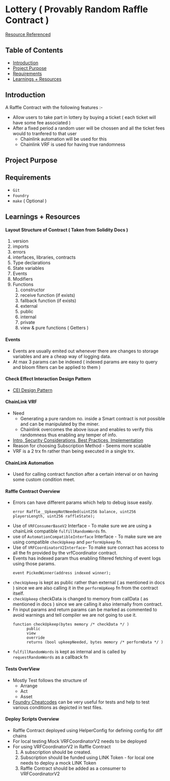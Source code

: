# Lottery ( Provably Random Raffle Contract )

[Resource Referenced](https://www.youtube.com/playlist?list=PL4Rj_WH6yLgWe7TxankiqkrkVKXIwOP42)

## Table of Contents

- [Introduction](#introduction)
- [Project Purpose](#project-purpose)
- [Requirements](#requirements)
- [Learnings + Resources](#learnings--resources)

## Introduction

A Raffle Contract with the following features :-

- Allow users to take part in lottery by buying a ticket ( each ticket will have some fee associated )
- After a fixed period a random user will be chossen and all the ticket fees would to tranfered to that user
  - Chainlink automation will be used for this
  - Chainlink VRF is used for having true randomness

## Project Purpose

## Requirements

- `Git`
- `Foundry`
- `make` ( Optional )

## Learnings + Resources

#### Layout Structure of Contract ( Taken from Solidity Docs )

1. version
2. imports
3. errors
4. interfaces, libraries, contracts
5. Type declarations
6. State variables
7. Events
8. Modifiers
9. Functions
   1. constructor
   2. receive function (if exists)
   3. fallback function (if exists)
   4. external
   5. public
   6. internal
   7. private
   8. view & pure functions ( Getters )

#### Events

- Events are usually emited out whenever there are changes to storage variables and are a cheap way of logging data.
- At max 3 params can be indexed ( indexed params are easy to query and bloom filters can be applied to them )

#### Check Effect Interaction Design Pattern

- [CEI Design Pattern](https://fravoll.github.io/solidity-patterns/checks_effects_interactions.html)

#### ChainLink VRF

- Need
  - Generating a pure random no. inside a Smart contract is not possible and can be manipulated by the miner.
  - Chainlink overcomes the above issue and enables to verify this randomness thus enabling any temper of info.
- [Intro, Security Considerations, Best Practices, Implementation](https://docs.chain.link/vrf/v2/introduction)
- Reason for choosing Subscription Method - Seems more scalable
- VRF is a 2 trx fn rather than being executed in a single trx.

#### ChainLink Automation

- Used for calling contract function after a certain interval or on having some custom condition meet.

#### Raffle Contract Overview

- Errors can have different params which help to debug issue easily.
  ```
  error Raffle__UpkeepNotNeeded(uint256 balance, uint256 playersLength, uint256 raffleState);
  ```
- Use of `VRFConsumerBaseV2` Interface - To make sure we are using a chainLink compatible `fulfillRandomWords` fn.
- use of `AutomationCompatibleInterface` Interface - To make sure we are using compatible `checkUpkeep` and `performUpkeep` fn.
- Use of `VRFCoordinatorV2Interface`- To make sure conract has access to all the fn provided by the vrfCoordinator contract.
- Events has indexed param thus enabling filtered fetching of event logs using those params.
  ```
  event PickedWinner(address indexed winner);
  ```
- `checkUpkeep` is kept as public rather than external ( as mentioned in docs ) since we are also calling it in the `performUpKeep` fn from the contract itself.
- `checkUpkeep` checkData is changed to memory from callData ( as mentioned in docs ) since we are calling it also internally from contract.
- Fn input params and return params can be marked as commented to avoid warnings and tell compiler we are not going to use it.
  ```
  function checkUpkeep(bytes memory /* checkData */ )
        public
        view
        override
        returns (bool upkeepNeeded, bytes memory /* performData */ )
  ```
- `fulfillRandomWords` is kept as internal and is called by `requestRandomWords` as a callback fn

#### Tests OverView

- Mostly Test follows the structure of
  - Arrange
  - Act
  - Asset
- [Foundry Cheatcodes](https://book.getfoundry.sh/cheatcodes/) can be very useful for tests and help to test various conditions as depicted in test files.

#### Deploy Scripts Overview

- Raffle Contract deployed using HelperConfig for defining config for diff chains
- For local testing Mock VRFCoordinatorV2 needs to be deployed
- For using VRFCoordinatorV2 in Raffle Contract
  1. A subscription should be created.
  2. Subscription should be funded using LINK Token - for local one needs to deploy a mock LINK Token
  3. Raffle Contract should be added as a consumer to VRFCoordinatorV2
